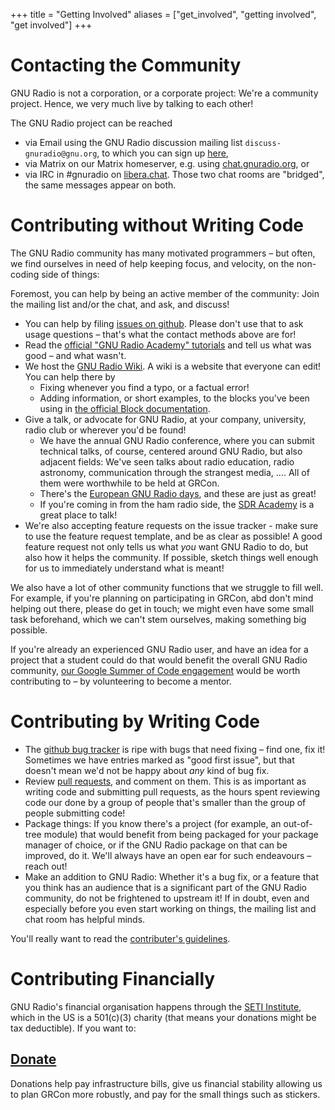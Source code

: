 +++
title = "Getting Involved"
aliases = ["get_involved", "getting involved", "get involved"]
+++

# Contacting the Community

GNU Radio is not a corporation, or a corporate project: We're a community
project. Hence, we very much live by talking to each other!

The GNU Radio project can be reached

* via Email using the GNU Radio discussion mailing list
  `discuss-gnuradio@gnu.org`, to which you can sign up
  [here](https://lists.gnu.org/mailman/listinfo/discuss-gnuradio),
* via Matrix on our Matrix homeserver, e.g. using
  [chat.gnuradio.org](https://chat.gnuradio.org), or
* via IRC in #gnuradio on [libera.chat](https://libera.chat). Those two chat
  rooms are "bridged", the same messages appear on both.

# Contributing without Writing Code

The GNU Radio community has many motivated programmers – but often, we find
ourselves in need of help keeping focus, and velocity, on the non-coding side of
things:

Foremost, you can help by being an active member of the community: Join the
mailing list and/or the chat, and ask, and discuss!

* You can help by filing [issues on github](https://github.com/gnuradio/gnuradio/issues).
  Please don't use that to ask usage questions – that's what the contact methods
  above are for!
* Read the [official "GNU Radio Academy" tutorials](https://tutorials.gnuradio.org)
  and tell us what was good – and what wasn't.
* We host the [GNU Radio Wiki](https://wiki.gnuradio.org). A wiki is a website
  that everyone can edit! You can help there by
  * Fixing whenever you find a typo, or a factual error!
  * Adding information, or short examples, to the blocks you've been using in
    [the official Block documentation](https://wiki.gnuradio.org/index.php?title=Category:Block_Docs).
* Give a talk, or advocate for GNU Radio, at your company, university, radio
  club or wherever you'd be found!
   * We have the annual GNU Radio conference, where you can submit technical
     talks, of course, centered around GNU Radio, but also adjacent fields:
     We've seen talks about radio education, radio astronomy, communication
     through the strangest media, …. All of them were worthwhile to be held at
     GRCon.
   * There's the
     [European GNU Radio days](https://www.youtube.com/channel/UCFzddPoztcHLuwFWRPJTNrQ/videos),
     and these are just as great!
   * If you're coming in from the ham radio side, the [SDR
     Academy](https://sdra.io/) is a great place to talk!
* We're also accepting feature requests on the issue tracker - make sure to use
  the feature request template, and be as clear as possible! A good feature
  request not only tells us what *you* want GNU Radio to do, but also how it
  helps the community. If possible, sketch things well enough for us to
  immediately understand what is meant!

We also have a lot of other community functions that we struggle to fill well.
For example, if you're planning on participating in GRCon, abd don't mind
helping out there, please do get in touch; we might even have some small task
beforehand, which we can't stem ourselves, making something big possible.

If you're already an experienced GNU Radio user, and have an idea for a project
that a student could do that would benefit the overall GNU Radio community,
[our Google Summer of Code engagement](https://wiki.gnuradio.org/index.php?title=GSoC)
would be worth contributing to – by volunteering to become a mentor.

# Contributing by Writing Code

* The [github bug tracker](https://github.com/gnuradio/gnuradio/issues) is ripe
  with bugs that need fixing – find one, fix it! Sometimes we have entries
  marked as "good first issue", but that doesn't mean we'd not be happy about
  *any* kind of bug fix.
* Review [pull requests](https://github.com/gnuradio/gnuradio/pulls), and
  comment on them. This is as important as writing code and submitting pull
  requests, as the hours spent reviewing code our done by a group of people
  that's smaller than the group of people submitting code!
* Package things: If you know there's a project (for example, an out-of-tree
  module) that would benefit from being packaged for your package manager of
  choice, or if the GNU Radio package on that can be improved, do it. We'll
  always have an open ear for such endeavours – reach out!
* Make an addition to GNU Radio: Whether it's a bug fix, or a feature that you
  think has an audience that is a significant part of the GNU Radio community,
  do not be frightened to upstream it! If in doubt, even and especially before
  you even start working on things, the mailing list and chat room has helpful
  minds.

You'll really want to read the [contributer's guidelines](https://wiki.gnuradio.org/index.php?title=Development).

# Contributing Financially

GNU Radio's financial organisation happens through the [SETI
Institute](https://www.seti.org), which in the US is a 501(c)(3) charity (that
means your donations might be tax deductible). If you want to:

## [Donate](https://donorbox.org/gnuradio)

Donations help pay infrastructure bills, give us financial stability allowing us
to plan GRCon more robustly, and pay for the small things such as stickers.
